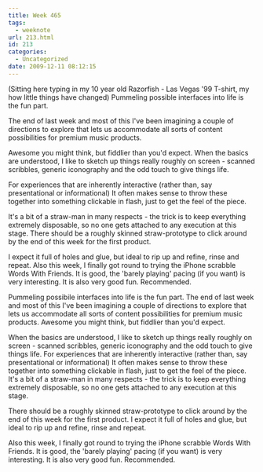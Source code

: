 ```yaml
---
title: Week 465
tags:
  - weeknote
url: 213.html
id: 213
categories:
  - Uncategorized
date: 2009-12-11 08:12:15
---
```


(Sitting here typing in my 10 year old Razorfish - Las Vegas '99 T-shirt, my how little things have changed) Pummeling possible interfaces into life is the fun part. 

The end of last week and most of this I've been imagining a couple of directions to explore that lets us accommodate all sorts of content possibilities for premium music products. 

Awesome you might think, but fiddlier than you'd expect. When the basics are understood, I like to sketch up things really roughly on screen - scanned scribbles, generic iconography and the odd touch to give things life. 

For experiences that are inherently interactive (rather than, say presentational or informational) It often makes sense to throw these together into something clickable in flash, just to get the feel of the piece. 

It's a bit of a straw-man in many respects - the trick is to keep everything extremely disposable, so no one gets attached to any execution at this stage. There should be a roughly skinned straw-prototype to click around by the end of this week for the first product. 

I expect it full of holes and glue, but ideal to rip up and refine, rinse and repeat. Also this week, I finally got round to trying the iPhone scrabble Words With Friends. It is good, the 'barely playing' pacing (if you want) is very interesting. It is also very good fun. Recommended.

Pummeling possibile interfaces into life is the fun part. The end of last week and most of this I've been imagining a couple of directions to explore that lets us accommodate all sorts of content possibilities for premium music products. Awesome you might think, but fiddlier than you'd expect.

When the basics are understood, I like to sketch up things really roughly on screen - scanned scribbles, generic iconography and the odd touch to give things life. For experiences that are inherently interactive (rather than, say presentational or informational) It often makes sense to throw these together into something clickable in flash, just to get the feel of the piece. It's a bit of a straw-man in many respects - the trick is to keep everything extremely disposable, so no one gets attached to any execution at this stage.

There should be a roughly skinned straw-prototype to click around by the end of this week for the first product. I expect it full of holes and glue, but ideal to rip up and refine, rinse and repeat.

Also this week, I finally got round to trying the iPhone scrabble Words With Friends. It is good, the 'barely playing' pacing (if you want) is very interesting. It is also very good fun. Recommended.